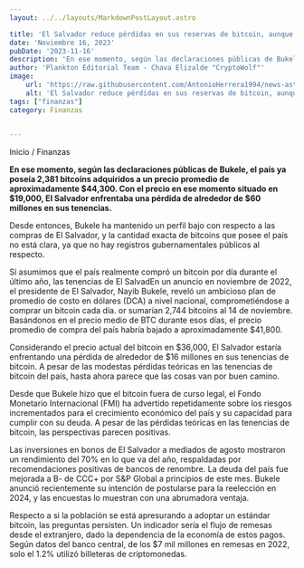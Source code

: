 ```yaml
---
layout: ../../layouts/MarkdownPostLayout.astro

title: 'El Salvador reduce pérdidas en sus reservas de bitcoin, aunque sigue en rojo'
date: 'Noviembre 16, 2023'
pubDate: '2023-11-16'
description: 'En ese momento, según las declaraciones públicas de Bukele, el país ya poseía 2,381 bitcoins adquiridos a un precio promedio de aproximadamente $44,300.'
author: 'Plankton Editorial Team - Chava Elizalde "CryptoWolf"'
image:
    url: 'https://raw.githubusercontent.com/AntonioHerrera1994/news-astro/master/src/assets/finanzas/finanzas7.webp'
    alt: 'El Salvador reduce pérdidas en sus reservas de bitcoin, aunque sigue en rojo'
tags: ["finanzas"]
category: Finanzas

        
---
```

<span><a href="/" style="text-decoration:none;color:#0F1416">Inicio</a> / <a href="/finanzas" style="text-decoration:none;color:#0F1416">Finanzas</a></span>

<p style="font-weight: bold;">En ese momento, según las declaraciones públicas de Bukele, el país ya poseía 2,381 bitcoins adquiridos a un precio promedio de aproximadamente $44,300. Con el precio en ese momento situado en $19,000, El Salvador enfrentaba una pérdida de alrededor de $60 millones en sus tenencias.</p>

Desde entonces, Bukele ha mantenido un perfil bajo con respecto a las compras de El Salvador, y la cantidad exacta de bitcoins que posee el país no está clara, ya que no hay registros gubernamentales públicos al respecto.

Si asumimos que el país realmente compró un bitcoin por día durante el último año, las tenencias de El SalvadEn un anuncio en noviembre de 2022, el presidente de El Salvador, Nayib Bukele, reveló un ambicioso plan de promedio de costo en dólares (DCA) a nivel nacional, comprometiéndose a comprar un bitcoin cada día. or sumarían 2,744 bitcoins al 14 de noviembre. Basándonos en el precio medio de BTC durante esos días, el precio promedio de compra del país habría bajado a aproximadamente $41,800.

Considerando el precio actual del bitcoin en $36,000, El Salvador estaría enfrentando una pérdida de alrededor de $16 millones en sus tenencias de bitcoin. A pesar de las modestas pérdidas teóricas en las tenencias de bitcoin del país, hasta ahora parece que las cosas van por buen camino.

Desde que Bukele hizo que el bitcoin fuera de curso legal, el Fondo Monetario Internacional (FMI) ha advertido repetidamente sobre los riesgos incrementados para el crecimiento económico del país y su capacidad para cumplir con su deuda. A pesar de las pérdidas teóricas en las tenencias de bitcoin, las perspectivas parecen positivas.

Las inversiones en bonos de El Salvador a mediados de agosto mostraron un rendimiento del 70% en lo que va del año, respaldadas por recomendaciones positivas de bancos de renombre. La deuda del país fue mejorada a B- de CCC+ por S&P Global a principios de este mes. Bukele anunció recientemente su intención de postularse para la reelección en 2024, y las encuestas lo muestran con una abrumadora ventaja.

Respecto a si la población se está apresurando a adoptar un estándar bitcoin, las preguntas persisten. Un indicador sería el flujo de remesas desde el extranjero, dado la dependencia de la economía de estos pagos. Según datos del banco central, de los $7 mil millones en remesas en 2022, solo el 1.2% utilizó billeteras de criptomonedas.